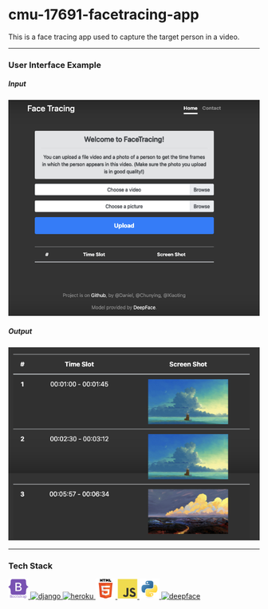 # cmu-17691-facetracing-app

This is a face tracing app used to capture the target person in a video.

---

### User Interface Example

##### Input

![input](face/static/face/images/input.png)

##### Output

![output](face/static/face/images/output.png)

---

### Tech Stack

<p align="left">
<a href="https://getbootstrap.com" target="_blank" rel="noreferrer"> 
<img src="https://raw.githubusercontent.com/devicons/devicon/master/icons/bootstrap/bootstrap-plain-wordmark.svg" alt="bootstrap" width="40" height="40"/> 
</a>

<a href="https://www.djangoproject.com/" target="_blank" rel="noreferrer"> 
<img src="https://static.djangoproject.com/img/logos/django-logo-positive.svg" alt="django" width="40" height="40"/> 
</a> 

<a href="https://heroku.com" target="_blank" rel="noreferrer"> 
<img src="https://www.vectorlogo.zone/logos/heroku/heroku-icon.svg" alt="heroku" width="40" height="40"/> 
</a>

 <a href="https://www.w3.org/html/" target="_blank" rel="noreferrer"> 
<img src="https://raw.githubusercontent.com/devicons/devicon/master/icons/html5/html5-original-wordmark.svg" alt="html5" width="40" height="40"/> 
</a>

 <a href="https://developer.mozilla.org/en-US/docs/Web/JavaScript" target="_blank" rel="noreferrer"> 
<img src="https://raw.githubusercontent.com/devicons/devicon/master/icons/javascript/javascript-original.svg" alt="javascript" width="40" height="40"/>
 </a> 

<a href="https://www.python.org" target="_blank" rel="noreferrer"> 
<img src="https://raw.githubusercontent.com/devicons/devicon/master/icons/python/python-original.svg" alt="python" width="40" height="40"/>
 </a> 

<a href="https://github.com/serengil/deepface" target="_blank" rel="noreferrer"> 
<img src="https://raw.githubusercontent.com/serengil/deepface/master/icon/deepface-icon-labeled.png" alt="deepface" width="40" height="40"/>
 </a> 

</p>